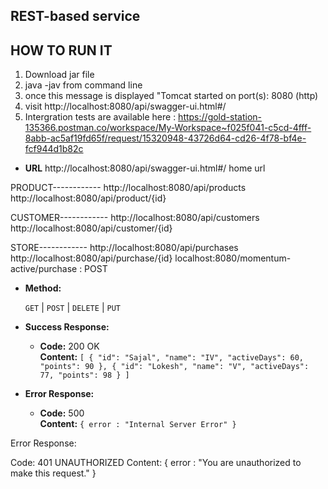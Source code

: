 **REST-based service**
----------------------------------------------------------
  HOW TO RUN IT
-----------------------------------------------------------
1. Download jar file
2. java -jav <Jar name> from command line
3. once this message is displayed "Tomcat started on port(s): 8080 (http)
4. visit http://localhost:8080/api/swagger-ui.html#/
5. Intergration tests are available here :
 https://gold-station-135366.postman.co/workspace/My-Workspace~f025f041-c5cd-4fff-8abb-ac5af19fd65f/request/15320948-43726d64-cd26-4f78-bf4e-fcf944d1b82c



* **URL**
http://localhost:8080/api/swagger-ui.html#/ home url

PRODUCT------------
http://localhost:8080/api/products
http://localhost:8080/api/product/{id} 

CUSTOMER------------
http://localhost:8080/api/customers
http://localhost:8080/api/customer/{id} 

STORE------------
http://localhost:8080/api/purchases
http://localhost:8080/api/purchase/{id}
localhost:8080/momentum-active/purchase : POST

* **Method:**
  
  `GET` | `POST` | `DELETE` | `PUT`
  

* **Success Response:**


  * **Code:** 200 OK <br />
    **Content:** `[
    {
        "id": "Sajal",
        "name": "IV",
        "activeDays": 60,
        "points": 90
    },
    {
        "id": "Lokesh",
        "name": "V",
        "activeDays": 77,
        "points": 98
    }
]`
 
* **Error Response:**

  * **Code:** 500 <br />
    **Content:** `{ error : "Internal Server Error" }`

 Error Response:

Code: 401 UNAUTHORIZED
Content: { error : "You are unauthorized to make this request." }




